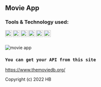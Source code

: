 ## Movie App

### Tools & Technology used:

<img align="left" alt="Harris Baig | React" width=22px src="https://cdn.jsdelivr.net/npm/simple-icons@v3/icons/react.svg">
<img align="left" alt="Harris Baig | Redux" width=22px src="https://cdn.jsdelivr.net/npm/simple-icons@v3/icons/redux.svg">
<img align="left" alt="Harris Baig | HTML5" width=22px src="https://cdn.jsdelivr.net/npm/simple-icons@v3/icons/html5.svg">
<img align="left" alt="Harris Baig | CSS" width=22px src="https://cdn.jsdelivr.net/npm/simple-icons@v3/icons/css3.svg">
<img align="left" alt="Harris Baig | JS" width=22px src="https://cdn.jsdelivr.net/npm/simple-icons@v3/icons/javascript.svg">
<img align="left" alt="Harris Baig | VS Code" width=22px src="https://cdn.jsdelivr.net/npm/simple-icons@v3/icons/visualstudio.svg">

<br>
<br>

![movie app](https://user-images.githubusercontent.com/32738765/92312291-c8428b00-efd8-11ea-8929-cfbbaa840903.JPG)


### `You can get your API from this site`
https://www.themoviedb.org/

Copyright (c) 2022 HB
